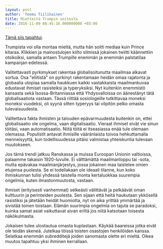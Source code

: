 ```yaml
---
layout: post
author: 'Teemu Tiilikainen'
title: Mietteitä Trumpin voitosta
date: 2016-11-09 08:45:16.000000000 +03:00
---
```


[Tämä siis tapahtui](https://www.washingtonpost.com/news/the-fix/wp/2016/11/08/donald-trumps-path-to-victory-is-suddenly-looking-much-much-wider/).  

Trumpista voi olla montaa mieltä, mutta hän soitti mediaa kuin Prince 
kitaraa. Klikkien ja mainostulojen kiilto silmissä jokainen twiitti 
käännettiin otsikoiksi, samalla antaen Trumpille enemmän ja enemmän 
palstatilaa kampanjan edetessä.

Valitettavasti pyrkimykset rakentaa globalisoitunutta maailmaa alkavat 
sortua. Osa "eliitistä" on pyrkinyt rakentamaan heidän omaa rajatonta 
ja globaalia utopiaa samalla haukkuen kaikki vastakkaista maailmankuvaa 
edustavat ihmiset rasisteiksi ja typeryksiksi. Nyt kuitenkin enemmistö 
kansasta sekä Isossa-Britanniassa että Yhdysvalloissa on äänestänyt tätä 
globalisaatiota vastaan. Tässä riittää sosiologeille tutkittavaa moneksi 
moneksi vuodeksi, oli syynä sitten typeryys tai vilpitön pelko omasta 
tulevaisuudesta.

Valitettava fakta ihmisten ja talouden epävarmuudesta kuitenkin on, 
ettei globalisaatio ole ongelma, vaan digitalisaatio. Vieraat ihmiset 
eivät vie sinun töitäsi, vaan automatisaatio. Niitä töitä ei itseasiassa enää tule 
olemaan olemassa. Populistit antavat ihmisille vääränlaista toivoa 
hehkuttamalla menneisyyttä, kun todellisuudessa pitäisi valmistaa 
yhteiskuntia tulevaan muutokseen.

Jos tämä trendi jatkuu Ranskassa ja muissa Euroopan Unionin valtioissa, 
palaamme takaisin 1920-luvulle. Ei välttämättä maailmanloppu tai -sota, 
mutta epävakaa maailmanjärjestys, jossa jokainen maa taistelee omien 
etujensa puolesta. Se ei todellakaan ole ideaali tilanne, kun koko 
ihmiskunnan tulisi yhdessä taistella monta kertaluokkaa suurempia 
ongelmia, kuten ilmastonmuutosta, vastaan.

Ihmiset (erityisesti vanhemmat) selkeästi välittävät ja pelkäävät oman 
kulttuurin ja perinteiden puolesta. Sen sijaan että heitä haukutaan ykkösellä 
rasistiksi ja jätetään heidät huomiotta, nyt on aika yrittää 
ymmärtää ja sivistää toinen toistaan. Elämän suurimpia ongelmia on 
tajuta se paradoksi, kuinka samat asiat vaikuttavat aivan eriltä jos 
niitä katsotaan toisesta näkökulmasta.

Jokaisen tulee ulostautua omasta kuplastaan. Käykää baareissa jotka 
eivät ole teidän skeneä. Jutelkaa töissä toisten osastojen henkilöiden 
kanssa. Selatkaa enemmän subredditejä joiden sanomasta olette eri 
mieltä. Oikea muutos tapahtuu yksi ihminen kerrallaan.
